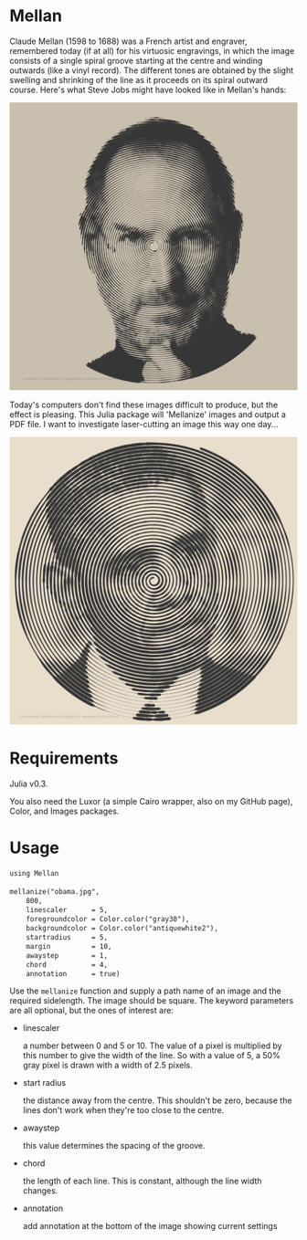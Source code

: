 # Mellan

Claude Mellan (1598 to 1688) was a French artist and engraver, remembered today (if at all) for his virtuosic engravings, in which the image consists of a single spiral groove starting at the centre and winding outwards (like a vinyl record). The different tones are obtained by the slight swelling and shrinking of the line as it proceeds on its spiral outward course. Here's what Steve Jobs might have looked like in Mellan's hands:

![mellanized Steve Jobs](test/steve-jobs-mellan-400.jpg)

Today's computers don't find these images difficult to produce, but the effect is pleasing. This Julia package will 'Mellanize' images and output a PDF file. I want to investigate laser-cutting an image this way one day...

![mellanized Obama](test/obama-mellan-400.jpg)

# Requirements

Julia v0.3.

You also need the Luxor (a simple Cairo wrapper, also on my GitHub page), Color, and Images packages.

# Usage

    using Mellan

    mellanize("obama.jpg",
	    800,
	    linescaler      = 5,
	    foregroundcolor = Color.color("gray30"),
	    backgroundcolor = Color.color("antiquewhite2"),
	    startradius     = 5,
	    margin          = 10,
	    awaystep        = 1,
	    chord           = 4,
	    annotation      = true)

Use the `mellanize` function and supply a path name of an image and the required sidelength. The image should be square. The keyword parameters are all optional, but the ones of interest are:

-	linescaler

	a number between 0 and 5 or 10. The value of a pixel is multiplied by this number to give the width of the line. So with a value of 5, a 50% gray pixel is drawn with a width of 2.5 pixels.

- start radius

	the distance away from the centre. This shouldn't be zero, because the lines don't work when they're too close to the centre.

- awaystep

   this value determines the spacing of the groove.

- chord

	the length of each line. This is constant, although the line width changes.

- annotation

    add annotation at the bottom of the image showing current settings
